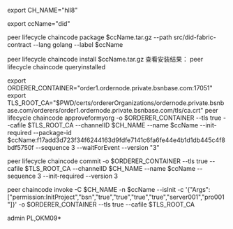 export CH_NAME="hll8"export ccName="did"peer lifecycle chaincode package $ccName.tar.gz --path src/did-fabric-contract --lang golang --label $ccNamepeer lifecycle chaincode install $ccName.tar.gz
查看安装结果：
peer lifecycle chaincode queryinstalled

export ORDERER_CONTAINER="order1.ordernode.private.bsnbase.com:17051"
export TLS_ROOT_CA="$PWD/certs/ordererOrganizations/ordernode.private.bsnbase.com/orderers/order1.ordernode.private.bsnbase.com/tls/ca.crt"
peer lifecycle chaincode approveformyorg -o $ORDERER_CONTAINER  --tls true --cafile $TLS_ROOT_CA --channelID $CH_NAME --name $ccName --init-required --package-id $ccName:f17add3d723f34f6244163d9fdfe7141c6fa6fe44e4b1d1db445c4f8bdf5750f --sequence 3 --waitForEvent --version "3"


peer lifecycle chaincode commit -o $ORDERER_CONTAINER --tls true --cafile $TLS_ROOT_CA --channelID $CH_NAME --name $ccName --sequence 3 --init-required  --version 3

peer chaincode invoke  -C $CH_NAME -n $ccName --isInit -c '{"Args":["permission:InitProject","bsn","true","true","true","true","server001","pro001"]}' -o $ORDERER_CONTAINER --tls true --cafile $TLS_ROOT_CA 


admin
PL,OKM09*
